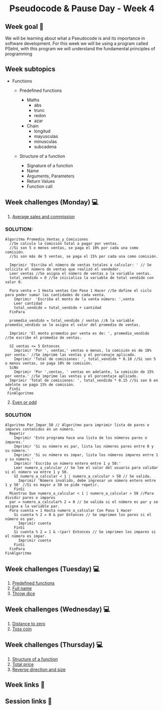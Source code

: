 <h1 align="center">Pseudocode & Pause Day - Week 4</h1>

## Week goal 🏁

<p>We will be learning about what a Pseudocode is and its importance in software development. For this week we will be using a program called PSeInt, with this program we will understand the fundamental principles of programming</p>

## Week subtopics

- Functions

  - Predefined functions

    - Maths
      - abs
      - trunc
      - redon
      - azar
    - Chain
      - longitud
      - mayusculas
      - minusculas
      - subcadena

  - Structure of a function
    - Signature of a function
    - Name
    - Arguments, Parameters
    - Return Values
    - Function call

## Week challenges (Monday) 💻

1. [Average sales and commission](./challenges/e00/desc)

### SOLUTION:

    Algoritmo Promedio_Ventas_y_Comisiones
      //Se calcula la comisión total a pagar por ventas.
      //Si son 5 o menos ventas, se paga el 10% por cada una como comisión.
      //Si son más de 5 ventas, se paga el 15% por cada una como comisión.

      Imprimir 'Escriba el número de ventas totales a calcular: ' // Se solicita el número de ventas que realizó el vendedor.
      Leer ventas //Se asigna el número de ventas a la variable ventas.
      total_vendido = 0 //Se inicializa la variable de total vendido con valor 0.

      Para venta = 1 Hasta ventas Con Paso 1 Hacer //Se define el ciclo para poder sumar las cantidades de cada venta.
        Imprimir  'Escriba el monto de la venta número: ',venta
        Leer cantidad
        total_vendido = total_vendido + cantidad
      FinPara

      promedio_vendido = total_vendido / ventas //A la variable promedio_vendido se le asigna el valor del promedio de ventas.

      Imprimir 'El monto promedio por venta es de: ', promedio_vendido //Se escribe el promedio de ventas.

      SI ventas <= 5 Entonces
        Imprimir 'Por ', ventas,' ventas o menos, la comisión es de 10% por venta.' //Se imprime las ventas y el porcenaje aplicado.
        Imprimir 'Total de comisiones: ', total_vendido * 0.10 //Si son 5 o menos ventas, se paga 10% de comisión.
      SiNo
        Imprimir 'Por ',ventas, ' ventas en adelante, la comisión de 15% por venta.' //Se imprime las ventas y el porcentaje aplicado.
      Imprimir 'Total de comisiones: ', total_vendido * 0.15 //Si son 6 en adelnte se paga 15% de comisión.
      FinSi
     FinAlgoritmo

2. [Even or odd](./challenges/e01/desc/)

### SOLUTION

    Algoritmo Par_Impar_50 // Algoritmo para imprimir lista de pares o impares contenidos en un número.
      Repetir
        Imprimir 'Este programa hace una lista de los números pares o impares.'
        Imprimir 'Si su número es par, lista los números pares entre 0 y su número.'
        Imprimir 'Si su número es impar, lista los números impares entre 1 y su número.'
        Imprimir 'Escriba un número entero entre 1 y 50:'
        Leer numero_a_calcular // Se lee el valor del usuario para validar si el número va entre 1 y 50.
        SI numero_a_calcular < 1 | numero_a_calcular > 50 // Se valida.
          Imprimir 'Número inválido, debe ingresar un número entero entre 1 y 50' //Si es mayor a 50 se pide repetir.
        FinSi
      Mientras Que numero_a_calcular < 1 | numero_a_calcular > 50 //Para dividir pares o impares
      par = numero_a_calcular% 2 = 0 // Se valida si el número es par y se asigna a la variable par.
      Para cuenta = 1 Hasta numero_a_calcular Con Paso 1 Hacer
        Si cuenta % 2 = 0 & par Entonces // Se imprimen los pares si el número es par.
          Imprimir cuenta
        FinSi
        Si cuenta % 2 = 1 & ~(par) Entonces // Se imprimen los impares si el número es impar.
          Imprimir cuenta
        FinSi
      FinPara
    FinAlgoritmo

## Week challenges (Tuesday) 💻

1. [Predefined functions](./challenges/e02/desc/)
2. [Full name](./challenges/e03/desc/)
3. [Throw dice](./challenges/e04/desc/)

## Week challenges (Wednesday) 💻

1. [Distance to zero](./challenges/e05/desc/)
2. [Toss coin](./challenges/e06/desc/)

## Week challenges (Thursday) 💻

1. [Structure of a function](./challenges/e07/desc/)
2. [Total price](./challenges/e08/desc/)
3. [Reverse direction and size](./challenges/e09/desc/)

## Week links 🔗

## Session links 🔗
